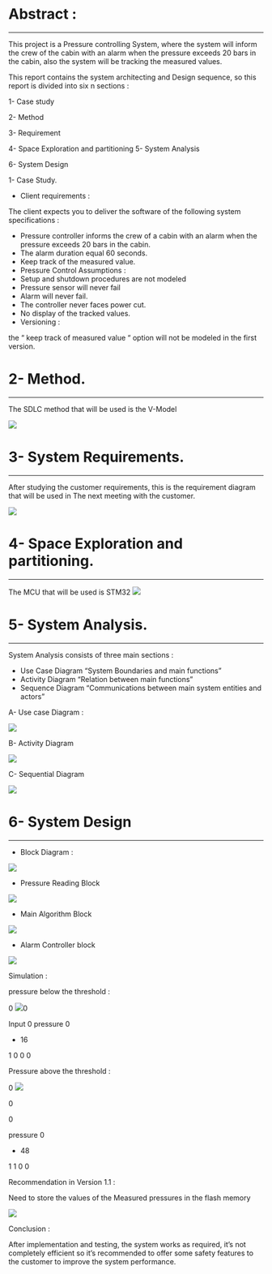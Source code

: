 # Abstract :  
-------------
This project is a Pressure controlling System, where the system  will inform the crew of the cabin with an alarm when the pressure exceeds 20 bars in the cabin, also the system will be tracking the measured values. 

This report contains the system architecting and Design sequence, so this report is divided into six n  sections : 

1-  Case study 

2-  Method  

3-  Requirement  

4-  Space Exploration and partitioning  5-  System Analysis 

6-  System Design 

1- Case Study.  

- Client requirements : 

The client expects you to deliver the software of the following system specifications : 

- Pressure controller informs the crew of a cabin with an alarm when the pressure exceeds 20 bars in the cabin. 
- The alarm duration equal 60 seconds.  
- Keep track of the measured value. 
- Pressure Control Assumptions : 
- Setup and shutdown procedures are not modeled  
- Pressure sensor will never fail 
- Alarm will never fail. 
- The controller never faces power cut. 
- No display of the tracked values. 
- Versioning : 

the “ keep track of measured value “ option will not be modeled in the first version. 

# 2- Method. 
-------------
The SDLC method that will be used is the V-Model 

![](https://github.com/mahmoudHussein202/Mastering-Embedded-Systems-deploma/blob/master/First_Term_Projects/Pressure_Detection/Report/Aspose.Words.a28f5dfc-a86e-4b51-bb70-9f4134a593e7.001.jpeg)

# 3- System Requirements.  
--------------------------
After studying the customer requirements, this is the requirement diagram that will be used in  The next meeting with the customer. 

![](https://github.com/mahmoudHussein202/Mastering-Embedded-Systems-deploma/blob/master/First_Term_Projects/Pressure_Detection/Report/Aspose.Words.a28f5dfc-a86e-4b51-bb70-9f4134a593e7.002.jpeg)

# 4- Space Exploration and partitioning. 
------------------------------------------
The MCU that will be used is STM32 ![](https://github.com/mahmoudHussein202/Mastering-Embedded-Systems-deploma/blob/master/First_Term_Projects/Pressure_Detection/Report/Aspose.Words.a28f5dfc-a86e-4b51-bb70-9f4134a593e7.003.png)

# 5- System Analysis. 
----------------------
System Analysis consists of three main sections : 
- Use Case Diagram “System Boundaries and main functions” 
- Activity Diagram “Relation between main functions” 
- Sequence Diagram “Communications between main system entities and actors” 

A-  Use case Diagram : 

![](https://github.com/mahmoudHussein202/Mastering-Embedded-Systems-deploma/blob/master/First_Term_Projects/Pressure_Detection/Report/Aspose.Words.a28f5dfc-a86e-4b51-bb70-9f4134a593e7.004.jpeg)

B-  Activity Diagram 

![](https://github.com/mahmoudHussein202/Mastering-Embedded-Systems-deploma/blob/master/First_Term_Projects/Pressure_Detection/Report/Aspose.Words.a28f5dfc-a86e-4b51-bb70-9f4134a593e7.005.jpeg)

C-  Sequential Diagram 

![](https://github.com/mahmoudHussein202/Mastering-Embedded-Systems-deploma/blob/master/First_Term_Projects/Pressure_Detection/Report/Aspose.Words.a28f5dfc-a86e-4b51-bb70-9f4134a593e7.006.jpeg)

# 6- System Design 
-------------------
- Block Diagram : 

![](https://github.com/mahmoudHussein202/Mastering-Embedded-Systems-deploma/blob/master/First_Term_Projects/Pressure_Detection/Report/Aspose.Words.a28f5dfc-a86e-4b51-bb70-9f4134a593e7.007.jpeg)

- Pressure Reading Block 

![](https://github.com/mahmoudHussein202/Mastering-Embedded-Systems-deploma/blob/master/First_Term_Projects/Pressure_Detection/Report/Aspose.Words.a28f5dfc-a86e-4b51-bb70-9f4134a593e7.008.jpeg)

- Main Algorithm Block   

![](https://github.com/mahmoudHussein202/Mastering-Embedded-Systems-deploma/blob/master/First_Term_Projects/Pressure_Detection/Report/Aspose.Words.a28f5dfc-a86e-4b51-bb70-9f4134a593e7.009.jpeg)

- Alarm Controller block 

![](https://github.com/mahmoudHussein202/Mastering-Embedded-Systems-deploma/blob/master/First_Term_Projects/Pressure_Detection/Report/Aspose.Words.a28f5dfc-a86e-4b51-bb70-9f4134a593e7.010.jpeg)

Simulation : 

pressure below the threshold :  

0  ![](https://github.com/mahmoudHussein202/Mastering-Embedded-Systems-deploma/blob/master/First_Term_Projects/Pressure_Detection/Report/Aspose.Words.a28f5dfc-a86e-4b51-bb70-9f4134a593e7.011.jpeg)0  

Input  0  pressure  0  

- 16   

1  0  0  0  

Pressure above the threshold : 

0  ![](https://github.com/mahmoudHussein202/Mastering-Embedded-Systems-deploma/blob/master/First_Term_Projects/Pressure_Detection/Report/Aspose.Words.a28f5dfc-a86e-4b51-bb70-9f4134a593e7.014.jpeg)

0  

0  

pressure  0  

- 48   

1  1  0  0  

Recommendation in Version 1.1 : 

Need to store the values of the Measured pressures in the flash memory 

![](https://github.com/mahmoudHussein202/Mastering-Embedded-Systems-deploma/blob/master/First_Term_Projects/Pressure_Detection/Report/Aspose.Words.a28f5dfc-a86e-4b51-bb70-9f4134a593e7.017.jpeg)

Conclusion : 

After implementation and testing, the system works as required, it’s not completely efficient so it’s recommended to offer some safety features to the customer to improve the system performance. 
